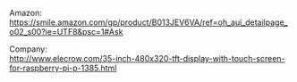 Amazon:  
https://smile.amazon.com/gp/product/B013JEV6VA/ref=oh_aui_detailpage_o02_s00?ie=UTF8&psc=1#Ask

Company:   
http://www.elecrow.com/35-inch-480x320-tft-display-with-touch-screen-for-raspberry-pi-p-1385.html
